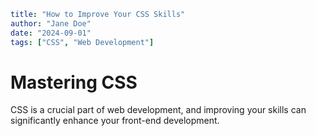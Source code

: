 ```YAML
title: "How to Improve Your CSS Skills"
author: "Jane Doe"
date: "2024-09-01"
tags: ["CSS", "Web Development"]
```

# Mastering CSS

CSS is a crucial part of web development, and improving your skills can significantly enhance your front-end development.
